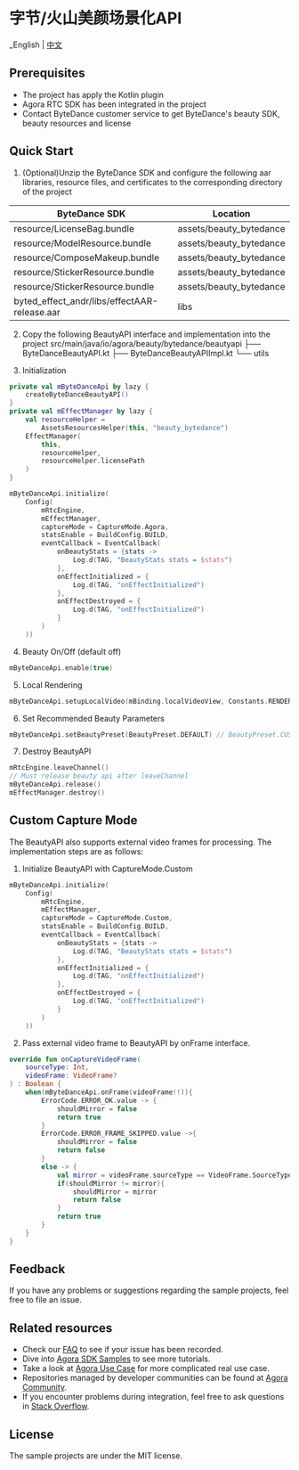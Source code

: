 # 字节/火山美颜场景化API

_English | [中文](README.zh.md)

## Prerequisites
- The project has apply the Kotlin plugin
- Agora RTC SDK has been integrated in the project
- Contact ByteDance customer service to get ByteDance's beauty SDK, beauty resources and license

## Quick Start
1. (Optional)Unzip the ByteDance SDK and configure the following aar libraries, resource files, and certificates to the corresponding directory of the project

| ByteDance SDK                                | Location                |
|----------------------------------------------|-------------------------|
| resource/LicenseBag.bundle                   | assets/beauty_bytedance |
| resource/ModelResource.bundle                | assets/beauty_bytedance |
| resource/ComposeMakeup.bundle                | assets/beauty_bytedance |
| resource/StickerResource.bundle              | assets/beauty_bytedance |
| resource/StickerResource.bundle              | assets/beauty_bytedance |
| byted_effect_andr/libs/effectAAR-release.aar | libs                    |

2. Copy the following BeautyAPI interface and implementation into the project
   src/main/java/io/agora/beauty/bytedance/beautyapi
   ├── ByteDanceBeautyAPI.kt
   ├── ByteDanceBeautyAPIImpl.kt
   └── utils

3. Initialization
```kotlin
private val mByteDanceApi by lazy {
    createByteDanceBeautyAPI()
}
private val mEffectManager by lazy {
    val resourceHelper =
        AssetsResourcesHelper(this, "beauty_bytedance")
    EffectManager(
        this,
        resourceHelper,
        resourceHelper.licensePath
    )
}

mByteDanceApi.initialize(
    Config(
        mRtcEngine,
        mEffectManager,
        captureMode = CaptureMode.Agora,
        statsEnable = BuildConfig.BUILD,
        eventCallback = EventCallback(
            onBeautyStats = {stats ->
                Log.d(TAG, "BeautyStats stats = $stats")
            },
            onEffectInitialized = {
                Log.d(TAG, "onEffectInitialized")
            },
            onEffectDestroyed = {
                Log.d(TAG, "onEffectInitialized")
            }
        )
    ))
```

4. Beauty On/Off (default off)
```kotlin
mByteDanceApi.enable(true)
```

5. Local Rendering
```kotlin
mByteDanceApi.setupLocalVideo(mBinding.localVideoView, Constants.RENDER_MODE_FIT)
```

6. Set Recommended Beauty Parameters
```kotlin
mByteDanceApi.setBeautyPreset(BeautyPreset.DEFAULT) // BeautyPreset.CUSTOM：Close Recommended Beauty
```

7. Destroy BeautyAPI
```kotlin
mRtcEngine.leaveChannel()
// Must release beauty api after leaveChannel
mByteDanceApi.release()
mEffectManager.destroy()
```

## Custom Capture Mode
The BeautyAPI also supports external video frames for processing. The implementation steps are as follows:

1. Initialize BeautyAPI with CaptureMode.Custom
```kotlin
mByteDanceApi.initialize(
    Config(
        mRtcEngine,
        mEffectManager,
        captureMode = CaptureMode.Custom,
        statsEnable = BuildConfig.BUILD,
        eventCallback = EventCallback(
            onBeautyStats = {stats ->
                Log.d(TAG, "BeautyStats stats = $stats")
            },
            onEffectInitialized = {
                Log.d(TAG, "onEffectInitialized")
            },
            onEffectDestroyed = {
                Log.d(TAG, "onEffectInitialized")
            }
        )
    ))
```
2. Pass external video frame to BeautyAPI by onFrame interface.
```kotlin
override fun onCaptureVideoFrame(
    sourceType: Int,
    videoFrame: VideoFrame?
) : Boolean {
    when(mByteDanceApi.onFrame(videoFrame!!)){
        ErrorCode.ERROR_OK.value -> {
            shouldMirror = false
            return true
        }
        ErrorCode.ERROR_FRAME_SKIPPED.value ->{
            shouldMirror = false
            return false
        }
        else -> {
            val mirror = videoFrame.sourceType == VideoFrame.SourceType.kFrontCamera
            if(shouldMirror != mirror){
                shouldMirror = mirror
                return false
            }
            return true
        }
    }
}
```

## Feedback

If you have any problems or suggestions regarding the sample projects, feel free to file an issue.

## Related resources

- Check our [FAQ](https://docs.agora.io/en/faq) to see if your issue has been recorded.
- Dive into [Agora SDK Samples](https://github.com/AgoraIO) to see more tutorials.
- Take a look at [Agora Use Case](https://github.com/AgoraIO-usecase) for more complicated real use
  case.
- Repositories managed by developer communities can be found
  at [Agora Community](https://github.com/AgoraIO-Community).
- If you encounter problems during integration, feel free to ask questions
  in [Stack Overflow](https://stackoverflow.com/questions/tagged/agora.io).

## License

The sample projects are under the MIT license.
